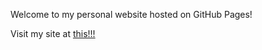 Welcome to my personal website hosted on GitHub Pages!

Visit my site at [this!!!](https://geraltlai.github.io/)
